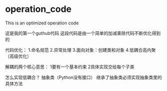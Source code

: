 # operation_code
This is an optimized operation code

这是我的第一个guthub代码
这段代码是由一个简单的加减乘除代码不断优化得到的

代码优化：
1.命名规范
2.异常处理
3.面向对象：创建类和对象
4.低耦合高内聚（高级优化）

解耦的两个核心意思：
1要有一个基本约束
2具体实现交给每个子类

怎么实现低耦合？
抽象类（Python没有接口）
继承了抽象类必须实现抽象类里的具体方法
